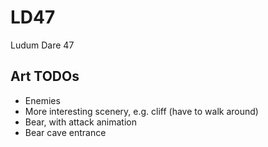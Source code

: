 # LD47
Ludum Dare 47

## Art TODOs

 - Enemies
 - More interesting scenery, e.g. cliff (have to walk around)
 - Bear, with attack animation
 - Bear cave entrance
